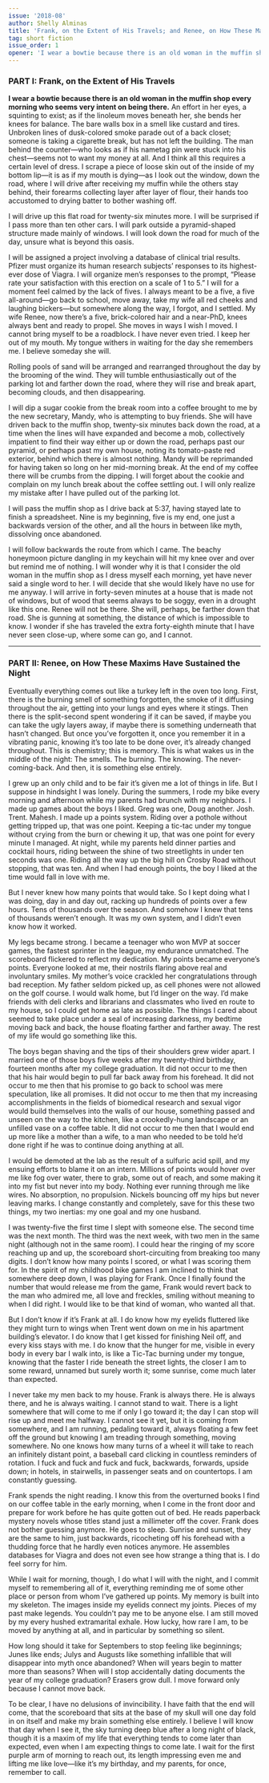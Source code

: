 ```yaml
---
issue: '2018-08'
author: Shelly Alminas
title: 'Frank, on the Extent of His Travels; and Renee, on How These Maxims Have Sustained the Night'
tag: short fiction
issue_order: 1
opener: 'I wear a bowtie because there is an old woman in the muffin shop every morning who seems very intent on being there.'
---
```


### PART I: Frank, on the Extent of His Travels
  **I wear a bowtie because there is an old woman in the muffin shop every morning who seems very intent on being there.** An effort in her eyes, a squinting to exist; as if the linoleum moves beneath her, she bends her knees for balance. The bare walls box in a smell like custard and tires. Unbroken lines of dusk-colored smoke parade out of a back closet; someone is taking a cigarette break, but has not left the building. The man behind the counter—who looks as if his nametag pin were stuck into his chest—seems not to want my money at all. And I think all this requires a certain level of dress. I scrape a piece of loose skin out of the inside of my bottom lip—it is as if my mouth is dying—as I look out the window, down the road, where I will drive after receiving my muffin while the others stay behind, their forearms collecting layer after layer of flour, their hands too accustomed to drying batter to bother washing off.

  I will drive up this flat road for twenty-six minutes more. I will be surprised if I pass more than ten other cars. I will park outside a pyramid-shaped structure made mainly of windows. I will look down the road for much of the day, unsure what is beyond this oasis.

  I will be assigned a project involving a database of clinical trial results. Pfizer must organize its human research subjects’ responses to its highest-ever dose of Viagra. I will organize men’s responses to the prompt, “Please rate your satisfaction with this erection on a scale of 1 to 5.” I will for a moment feel calmed by the lack of fives. I always meant to be a five, a five all-around—go back to school, move away, take my wife all red cheeks and laughing bickers—but somewhere along the way, I forgot, and I settled. My wife Renee, now there’s a five, brick-colored hair and a near-PhD, knees always bent and ready to propel. She moves in ways I wish I moved. I cannot bring myself to be a roadblock. I have never even tried. I keep her out of my mouth. My tongue withers in waiting for the day she remembers me. I believe someday she will.

  Rolling pools of sand will be arranged and rearranged throughout the day by the brooming of the wind. They will tumble enthusiastically out of the parking lot and farther down the road, where they will rise and break apart, becoming clouds, and then disappearing. 

  I will dip a sugar cookie from the break room into a coffee brought to me by the new secretary, Mandy, who is attempting to buy friends. She will have driven back to the muffin shop, twenty-six minutes back down the road, at a time when the lines will have expanded and become a mob, collectively impatient to find their way either up or down the road, perhaps past our pyramid, or perhaps past my own house, noting its tomato-paste red exterior, behind which there is almost nothing. Mandy will be reprimanded for having taken so long on her mid-morning break. At the end of my coffee there will be crumbs from the dipping. I will forget about the cookie and complain on my lunch break about the coffee settling out. I will only realize my mistake after I have pulled out of the parking lot.

  I will pass the muffin shop as I drive back at 5:37, having stayed late to finish a spreadsheet. Nine is my beginning, five is my end, one just a backwards version of the other, and all the hours in between like myth, dissolving once abandoned.

  I will follow backwards the route from which I came. The beachy honeymoon picture dangling in my keychain will hit my knee over and over but remind me of nothing. I will wonder why it is that I consider the old woman in the muffin shop as I dress myself each morning, yet have never said a single word to her. I will decide that she would likely have no use for me anyway. I will arrive in forty-seven minutes at a house that is made not of windows, but of wood that seems always to be soggy, even in a drought like this one. Renee will not be there. She will, perhaps, be farther down that road. She is gunning at something, the distance of which is impossible to know. I wonder if she has traveled the extra forty-eighth minute that I have never seen close-up, where some can go, and I cannot.

  <div class="section-break"><hr></div>

### PART II: Renee, on How These Maxims Have Sustained the Night

  Eventually everything comes out like a turkey left in the oven too long. First, there is the burning smell of something forgotten, the smoke of it diffusing throughout the air, getting into your lungs and eyes where it stings. Then there is the split-second spent wondering if it can be saved, if maybe you can take the ugly layers away, if maybe there is something underneath that hasn’t changed. But once you’ve forgotten it, once you remember it in a vibrating panic, knowing it’s too late to be done over, it’s already changed throughout. This is chemistry; this is memory. This is what wakes us in the middle of the night: The smells. The burning. The knowing. The never-coming-back. And then, it is something else entirely.

  I grew up an only child and to be fair it’s given me a lot of things in life. But I suppose in hindsight I was lonely. During the summers, I rode my bike every morning and afternoon while my parents had brunch with my neighbors. I made up games about the boys I liked. Greg was one, Doug another. Josh. Trent. Mahesh. I made up a points system. Riding over a pothole without getting tripped up, that was one point. Keeping a tic-tac under my tongue without crying from the burn or chewing it up, that was one point for every minute I managed. At night, while my parents held dinner parties and cocktail hours, riding between the shine of two streetlights in under ten seconds was one. Riding all the way up the big hill on Crosby Road without stopping, that was ten. And when I had enough points, the boy I liked at the time would fall in love with me.

  But I never knew how many points that would take. So I kept doing what I was doing, day in and day out, racking up hundreds of points over a few hours. Tens of thousands over the season. And somehow I knew that tens of thousands weren’t enough. It was my own system, and I didn’t even know how it worked.

  My legs became strong. I became a teenager who won MVP at soccer games, the fastest sprinter in the league, my endurance unmatched. The scoreboard flickered to reflect my dedication. My points became everyone’s points. Everyone looked at me, their nostrils flaring above real and involuntary smiles. My mother’s voice crackled her congratulations through bad reception. My father seldom picked up, as cell phones were not allowed on the golf course. I would walk home, but I’d linger on the way. I’d make friends with deli clerks and librarians and classmates who lived en route to my house, so I could get home as late as possible. The things I cared about seemed to take place under a seal of increasing darkness, my bedtime moving back and back, the house floating farther and farther away. The rest of my life would go something like this.

  The boys began shaving and the tips of their shoulders grew wider apart. I married one of those boys five weeks after my twenty-third birthday, fourteen months after my college graduation. It did not occur to me then that his hair would begin to pull far back away from his forehead. It did not occur to me then that his promise to go back to school was mere speculation, like all promises. It did not occur to me then that my increasing accomplishments in the fields of biomedical research and sexual vigor would build themselves into the walls of our house, something passed and unseen on the way to the kitchen, like a crookedly-hung landscape or an unfilled vase on a coffee table. It did not occur to me then that I would end up more like a mother than a wife, to a man who needed to be told he’d done right if he was to continue doing anything at all.

  I would be demoted at the lab as the result of a sulfuric acid spill, and my ensuing efforts to blame it on an intern. Millions of points would hover over me like fog over water, there to grab, some out of reach, and some making it into my fist but never into my body. Nothing ever running through me like wires. No absorption, no propulsion. Nickels bouncing off my hips but never leaving marks. I change constantly and completely, save for this these two things, my two inertias: my one goal and my one husband.

  I was twenty-five the first time I slept with someone else. The second time was the next month. The third was the next week, with two men in the same night (although not in the same room). I could hear the ringing of my score reaching up and up, the scoreboard short-circuiting from breaking too many digits. I don’t know how many points I scored, or what I was scoring them for. In the spirit of my childhood bike games I am inclined to think that somewhere deep down, I was playing for Frank. Once I finally found the number that would release me from the game, Frank would revert back to the man who admired me, all love and freckles, smiling without meaning to when I did right. I would like to be that kind of woman, who wanted all that.

  But I don’t know if it’s Frank at all. I do know how my eyelids fluttered like they might turn to wings when Trent went down on me in his apartment building’s elevator. I do know that I get kissed for finishing Neil off, and every kiss stays with me. I do know that the hunger for me, visible in every body in every bar I walk into, is like a Tic-Tac burning under my tongue, knowing that the faster I ride beneath the street lights, the closer I am to some reward, unnamed but surely worth it; some sunrise, come much later than expected. 

  I never take my men back to my house. Frank is always there. He is always there, and he is always waiting. I cannot stand to wait. There is a light somewhere that will come to me if only I go toward it; the day I can stop will rise up and meet me halfway. I cannot see it yet, but it is coming from somewhere, and I am running, pedaling toward it, always floating a few feet off the ground but knowing I am treading through something, moving somewhere. No one knows how many turns of a wheel it will take to reach an infinitely distant point, a baseball card clicking in countless reminders of rotation. I fuck and fuck and fuck and fuck, backwards, forwards, upside down; in hotels, in stairwells, in passenger seats and on countertops. I am constantly guessing.

  Frank spends the night reading. I know this from the overturned books I find on our coffee table in the early morning, when I come in the front door and prepare for work before he has quite gotten out of bed. He reads paperback mystery novels whose titles stand just a millimeter off the cover. Frank does not bother guessing anymore. He goes to sleep. Sunrise and sunset, they are the same to him, just backwards, ricocheting off his forehead with a thudding force that he hardly even notices anymore. He assembles databases for Viagra and does not even see how strange a thing that is. I do feel sorry for him.

  While I wait for morning, though, I do what I will with the night, and I commit myself to remembering all of it, everything reminding me of some other place or person from whom I’ve gathered up points. My memory is built into my skeleton. The images inside my eyelids connect my joints. Pieces of my past make legends. You couldn't pay me to be anyone else. I am still moved by my every hushed extramarital exhale. How lucky, how rare I am, to be moved by anything at all, and in particular by something so silent.

  How long should it take for Septembers to stop feeling like beginnings; Junes like ends; Julys and Augusts like something infallible that will disappear into myth once abandoned? When will years begin to matter more than seasons? When will I stop accidentally dating documents the year of my college graduation? Erasers grow dull. I move forward only because I cannot move back.

  To be clear, I have no delusions of invincibility. I have faith that the end will come, that the scoreboard that sits at the base of my skull will one day fold in on itself and make my brain something else entirely. I believe I will know that day when I see it, the sky turning deep blue after a long night of black, though it is a maxim of my life that everything tends to come later than expected, even when I am expecting things to come late. I wait for the first purple arm of morning to reach out, its length impressing even me and lifting me like love—like it’s my birthday, and my parents, for once, remember to call.
